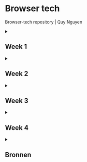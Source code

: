 # Browser tech
Browser-tech repository | Quy Nguyen

<details>
<summary><h2>Week 1</h2></summary>

### Doel
Het doel deze week was voor mij om er achter te komen hoe ik in HTML een form moest opbouwen en welk deel van het formulier ik wou gaan maken.

### Voortgang
Tijdens het onderzoeken van hoe forms worden opgebouwd kwam ik een [MDN artikel](https://developer.mozilla.org/en-US/docs/Learn_web_development/Extensions/Forms/How_to_structure_a_web_form) tegen. Aangezien het allemaal best nieuw was voor mij heb ik besloten om te beginnen bij de eerste van het formulier om te oefenen met het structuur van de HTML. Ik heb hier geleerd hoe ik `<ieldset>` en `<legend>` kan gebruiker en wat de functies zijn van verschillende elementen zoals `<label>` en verschillende `<input>` types.

  <details>
  <summary><h4>eerste versie form HTML</h4></summary>
    
```
    <form>
 
         <fieldset>
             <legend>
                 <h3>Vraag 1a</h3>
             </legend>
             <fieldset>
                 <legend>Naam<strong>*</strong></legend><label for="voorletter(s)"><input type="text" id="voorletter(s)" name="voorletter(s)-overledene" required></label>
                 <label for="tussenvoegsel(s)"><input type="text" id="tussenvoegsel(s)" name="tussenvoegsel(s)-overledene" required></label>
                 <label for="achternaam"><input type="text" id="achternaam" name="achternaam-overledene" required></label>
             </fieldset>
             <fieldset>
                 <legend>Burgerservicenummer overledene<strong>*</strong></legend><label for="Burgerservicenummer"><input type="text" id="Burgerservicenummer" name="Burgerservicenummer" required></label>
             </fieldset>
             <fieldset>
                 <legend>Overlijdensdatum<strong>*</strong></legend>
                 <label for="Overlijdensdatum"><input type="date" value="2025-02-27" max="2025-02-27" id="Overlijdensdatum" name="Overlijdensdatum" required></label>
             </fieldset>
         </fieldset>
         <fieldset>
             <legend>
                 <h3>Vraag 1b</h3>
             </legend>
             <fieldset>
                 <legend>getrouwd/ geregistreerd parter<strong>*</strong></legend>
                 <p>Was de overledene getrouwd of had de overledene een geregistreerd partner op het moment vanoverlijden?</p>
                 <ul>
                     <li><label for="partner?"><input type="radio" name="partner?" value="ja" />Ja</label></li>
                     <li><label for="partner?"><input type="radio" name="partner?" value="nee" />Nee <i>Ga verder met vraag 1c</i></label></li>
                 </ul>
             </fieldset>
             <fieldset>
                 <legend>partnerschapsvoorwaarden</legend>
                 <p>Hadden de overledene en diens echtgenoot of geregistreerd partner huwelijkse of partnerschapsvoorwaarden laten vastleggen in een notariële akte?</p>
                 <ul>
                     <li><label for="partnerschapsvoorwaarden?"><input type="radio" name="partnerschapsvoorwaarden?" value="ja" />Ja</label></li>
                     <li><label for="partnerschapsvoorwaarden?"><input type="radio" name="partnerschapsvoorwaarden?" value="nee" />Nee</label></li>
                 </ul>
             </fieldset>
             <fieldset>
                 <legend>finaal verrekenbeding</legend>
                 <p>Hadden de overledene en diens partner een finaal verrekenbeding?</p>
                 <ul>
                     <li><label for="finaal-verrekenbeding?"><input type="radio" name="finaal-verrekenbeding?" value="ja" />Ja</label></li>
                     <li><label for="finaal-verrekenbeding?"><input type="radio" name="finaal-verrekenbeding?" value="nee" />Nee</label></li>
                 </ul>
             </fieldset>
         </fieldset>
     </form>
```
</details>
</details>
<details>
<summary><h2>Week 2</h2></summary>

### Doel
Het doel deze week is om een styling toe te passen en het form te enhancements te maken bij het bestaande form. Ik wil de inputs logisch indelen in het scherm en respensive maken zodat de styling weg gaat als het scherm kleiner is.

### Voortgang
Het leek mij handig om het formulier te verdelen in meerder pagina's waar de gebruiker doorheen gaat. Ik wil dit doen omdat het in een echte situatie dan mogelijk is om tussen stappen door de inhoud van de velden door te sturen naar de backend aangezien er op elke pagine een submit button zit.

<details>
  <summary>vraag 1a HTML</h4></summary>
    
```
               <form id="vraag1a" action="1b.html">
                <legend>
                    <h2>vul hier de gegevens in van de overledene</h2>
                </legend>
                <fieldset>
                    <legend>
                        <h3>Vraag 1a</h3>
                    </legend>
                    <fieldset>
                        <legend hidden>volledige naam overledene*</legend>
                        <label for="voorletter(s)">
                            voorletter(s)*
                            <input type="text" id="voorletter(s)" name="voorletter(s)-overledene" required></label>
                        <label for="tussenvoegsel(s)">
                            tussenvoegsel(s)
                            <input type="text" id="tussenvoegsel(s)" name="tussenvoegsel(s)-overledene"></label>
                        <label for="achternaam">
                            achternaam*
                            <input type="text" id="achternaam" name="achternaam-overledene" required></label>
                    </fieldset>
                    <fieldset>
                        <legend hidden>Burgerservicenummer overledene*</legend>
                        <label for="Burgerservicenummer">
                            Burgerservicenummer overledene*
                            <input type="text" id="Burgerservicenummer" name="Burgerservicenummer" pattern="\d{9,9}"
                                required></label>
                    </fieldset>
                    <fieldset>
                        <legend hidden>Overlijdensdatum*</legend>
                        <label for="Overlijdensdatum">
                            Overlijdensdatum*
                            <input type="date" value="2025-02-27" max="2025-02-27" id="Overlijdensdatum"
                                name="Overlijdensdatum" required></label>
                    </fieldset>
                </fieldset>
                <div>
                    <input type="submit" value="Volgende" class="btn">
                </div>
            </form>
```
</details>

<details>
  <summary>vraag 1b HTML</h4></summary>
    
```
                           <form class="checkboxes">
                <fieldset>
                    <legend>
                        <h3>Vraag 1b</h3>
                    </legend>
                    <fieldset>
                        <legend hidden>getrouwd/ geregistreerd parter*</legend>
                        <p>Was de overledene getrouwd of had de overledene een geregistreerd partner op het moment
                            vanoverlijden?</p>
                        <label>
                            <input type="radio" name="partner?" value="ja" required>Ja</label>
                        <label>
                            <input type="radio" name="partner?" value="nee">Nee <i>Ga verder met vraag 1c</i>
                        </label>
                    </fieldset>
                    <fieldset>
                        <legend hidden>partnerschapsvoorwaarden</legend>
                        <p>Hadden de overledene en diens echtgenoot of geregistreerd partner huwelijkse of
                            partnerschapsvoorwaarden laten vastleggen in een notariële akte?</p>
                        <label>
                            <input type="radio" name="partnerschapsvoorwaarden?" value="ja">Ja</label>
                        <label>
                            <input type="radio" name="partnerschapsvoorwaarden?" value="nee">Nee</label>
                    </fieldset>
                    <fieldset>
                        <legend hidden>finaal verrekenbeding</legend>
                        <p>Hadden de overledene en diens partner een finaal verrekenbeding?</p>
                        <label>
                            <input type="radio" name="finaal-verrekenbeding?" value="ja">Ja</label>
                        <label>
                            <input type="radio" name="finaal-verrekenbeding?" value="nee">Nee</label>
                    </fieldset>
                </fieldset>
                <div>
                    <a href="1a.html" class="btn">Vorige</a>
                    <input type="submit" value="Volgende" class="btn">
                </div>
            </form>
```
</details>

Ik heb styling toegepast door de kleuren van NS als custom property op te slaan bovenaan in de css. Ik heb ook vraag 1a in een grid gezet zodat het er mooi uit ziet op een groot scherm. Hierbij zijn de velden voor de voorletters, tusssenvoegsels en achternaam naast elkaar gezet en de 2 resterende velden daar onde naast elkaar. 

<details>
  <summary>grid van vraag1a</h4></summary>
    
```
    #vraag1a{
        fieldset:nth-of-type(1) {
            display: grid;
            grid-template-columns: repeat(2, 1fr);
    
            fieldset:nth-of-type(1) {
                grid-column-start: 1;
                grid-column-end: end;
    
                display: grid;
                grid-template-columns: repeat(3, 1fr);
                justify-content: space-between;
    
                label:not(:nth-last-of-type(1)) {
                    max-width: 90%;
                }
            }
    
            fieldset:nth-of-type(2) {
                grid-column-start: 1;
                grid-column-end: 2;
                width: 100%;
            }
    
            fieldset:nth-of-type(3) {
                grid-column-start: 2;
                grid-column-end: 3;
                width: 100%;
            }
    
            label {
                display: flex;
                flex-direction: column;
            }
        }
```
</details>

Ik ben er deze week ook achter gekomen dat bij vraag 1b, vragen worden overgeslagen op basis van welk antwoord er wordt gegeven. ik wou er graag voor zorgen dat de vragen die mogelijk worden overgeslagen in eerste instantie niet zichtbaar zijn tenzij je op de benodigde radio button hebt gedrukt. Ik heb dit gedaan door een javascript bestand te maken en daar de fielsets te laten verschijnen op basis van de waarde van de fieldset daarboven met een `if else` statement. op basis van deze value zeg ik ook dat de velden die tevoorschijn komen `required` worden.

<details>
  <summary>fieldset zichtbaar en required maken script</h4></summary>
    
```
    document.querySelectorAll('.checkboxes fieldset:first-of-type input').forEach(function (radio) {
    radio.addEventListener('change', function () {
        const fieldsets = document.querySelectorAll('.checkboxes fieldset:nth-of-type(2),.checkboxes fieldset:nth-of-type(3)');
        const ja = (document.querySelector('.checkboxes fieldset:first-of-type input:checked').value === 'ja');
        fieldsets.forEach(function (fieldset) {
            if (ja) {
                fieldset.style.display = 'flex';
                fieldset.style.flexDirection = 'column';  
            } else {
                fieldset.style.display = 'none';
            }
            fieldset.disabled = !ja;
            fieldset.querySelectorAll('input').forEach(function (input) {
                if (ja) {
                    input.setAttribute('required', 'required');
                } else {
                    input.removeAttribute('required');
                }
            });
        });
    });
});
```
</details>

Ik heb deze week ook een begin gemaakt aan de buttons waarmee de gebruiker door het formulier kan navigeren.

</details>
<details>
<summary><h2>Week 3</h2></summary>

### Doel
momenteeel worden de vragen die weergegeven worden op basis van de value van de radio buttons standaard niet weergegeven, Dit betekend dat iemand die geen JS geladen heeft de vragen niet kan zien. Ik wil dit deze week gaan oplossen. Ook wil ik deze functie zo maken dat hij op meerdere plekken in het formulier gebruikt kan worden. Ook wil ik me meer verdiepen in validatie.

### Voortgang
Ik heb een beetje verdiept in validatie door te kijken naar het veld voor het BSN nummer. Met behulp van `pattern`, `minlength` en `maxlength` heb ik ervoor gezorgd dat alleen cijfers geldig zijn in het veld en dat het veld alleen valid is als er 8 of 9 characters in zitten.
<details>
  <summary>BSN validatie</h4></summary>
    
```
<label for="Burgerservicenummer">
  Burgerservicenummer overledene*
  <input type="text" id="Burgerservicenummer" name="Burgerservicenummer" minlength="8" maxlength="9" pattern="[0-9]+"
  required>
</label>
```
</details>

Ik heb met behulp van de [code van jeremy keith](https://gist.github.com/rosemulazada/29379f3e0586491f235e0eb39d108aa5) ervoor gezorgd dat alle invoervelden, checkboxes en radiobuttons worden opgeslagen in sessionstorage. Ik heb ervoor gekozen om de gegevens op te slaan in session storage omdat het mij de veiligere optie leek omdat het elke keer leeg wordt gehaald als het tabje gesloten wordt, ook vond ik het makkelijker te begrijpen dan de andere opties.
De code van Jeremy code zorgt ervoor dat ingevulde gegevens in een formulier automatisch worden opgeslagen in localStorage zodra je een invoerveld verlaat `(blur-event)`. Dit werkt zolang het formulier een data-form-topic attribuut heeft. Bij het openen van de pagina kijkt de code of er eerder opgeslagen gegevens zijn en vult die automatisch in. Dit gebeurt door de localStorage uit te lezen en de juiste velden weer in te vullen. De gegevens worden opgeslagen als een object, waarbij de veldnamen de sleutels zijn en de ingevulde waarden worden onthouden. Hierdoor blijven je gegevens bewaard de pagina vernieuwd wordt. In mijn geval heb ik localstorage uitgewisselt met sessionstorage.
<details>
  <summary>sessionstorage</h4></summary>
    
```
let savedData = {};
let autocompletedData;

const inputs = document.getElementsByTagName("input");

document.addEventListener("DOMContentLoaded", () => {
    const form = document.querySelector("form");

    if (window.sessionStorage) {
        if (!form) {
            return;
        }

        if (!form.dataset.formTopic) {
            return;
        }

        let getFormTopic = sessionStorage.getItem(form.dataset.formTopic);
        if (!getFormTopic) {
            return;
        }
        autocompletedData = JSON.parse(getFormTopic);

        var formTopic = form.dataset.formTopic;
        console.log(formTopic);

        function getKeyValue() {
            for (const dataKey in autocompletedData) {
                let value = autocompletedData[dataKey];

                let formField = document.querySelector(
                    "[name = " + dataKey + "]"
                );

                switch (formField.type) {
                    case "radio":
                        formField = document.querySelector(
                            `input[name = '${dataKey}'][value = '${value}']`
                        );
                        formField.setAttribute("checked", "checked");
                        break;
                    case "checkbox":
                        formField.setAttribute("checked", "checked");
                        break;
                    case "file":
                        break;
                    default:
                        formField.value = value;
                }
            }
        }

        getKeyValue();
    }
});

if (window.sessionStorage) {
    function saveFormDataToSessionStorage(e) {
        const form = e.target.closest("form");
        let submitData = new FormData(form);

        for (let [dataKey, value] of submitData.entries()) {
            savedData[dataKey] = value;
            console.log(dataKey, value);
        }

        window.sessionStorage.setItem(
            form.dataset.formTopic,
            JSON.stringify(savedData)
        );
    }

    Array.prototype.forEach.call(inputs, function (input) {
        switch (input.type) {
        }

        input.addEventListener("blur", function (e) {
            e.preventDefault();

            saveFormDataToSessionStorage(e);
        });
    });
}
```
</details>

Ik heb deze week meerdere versies gemaakt van de functie die er voor zorgt dat je optionele vragen pas te zien krijgs als de value van de radio button juist is. De code moest niet onnodig lang/ingewikkeld zijn en zelf de benodigde fieldset onzichtbaar maken zodat als JS niet werkt de gebruiker het hele form ziet en gewoon door kan gaan met het formulier invullen. Bij vraag 1b komen er 2 vragen uit, uit beide van deze vragen komt nog een invoerveld op basis van hoe je de vraag beantwoord. Ik ben er hier dus achter gekomen dat de vragen en inputs tevoorschijn moeten komen afhankelijk van de value van de radio button van de directe parent.
<details>
  <summary>alle versies</summary>
    
In de eerste verbetering heb ik gebruik gemaakt van `toggleAttribute` op basis van feedback van Vasilis, dit is korter dat een if else gebruiken met `setattribute` en `removeattribute`. 
<details>
  <summary>versie 1</summary>
    
```
document.querySelectorAll('.checkboxes fieldset:first-of-type input').forEach(radio => {
    radio.addEventListener('change', () => {
        const ja = document.querySelector('.checkboxes fieldset:first-of-type input:checked').value === 'ja';
        document.querySelectorAll('.checkboxes fieldset:not(:first-of-type)').forEach(fieldset => {
            fieldset.style.display = ja ? 'flex' : 'none';
            fieldset.style.flexDirection = 'column';
            fieldset.disabled = !ja;
            fieldset.querySelectorAll('input').forEach(input => input.toggleAttribute('required', ja));
        });
    });
});
```
</details>

In de tweede verbetering heb ik andere versie gemaakt die voor mij beter leesbaar was. Ik heb hier geprobeerd om hem zo te maken dat het mogelijk is om hem ook op andere plekken te gebruiken mocht het formulier hetzelfde opgebouwd zijn.
<details>
  <summary>versie 2</summary>
    
```
document.querySelectorAll('.checkboxes > fieldset:first-of-type input').forEach(radio => {
    radio.addEventListener('change', () => {
        const value = document.querySelector('.checkboxes fieldset:first-of-type input:checked').value;

        document.querySelectorAll('.checkboxes fieldset:not(:first-of-type)').forEach(fieldset => {
            fieldset.querySelectorAll('input').forEach(input => input.removeAttribute('required'));

            switch (value) {
                case 'ja':
                    fieldset.style.display = 'flex';
                    fieldset.style.flexDirection = 'column';
                    fieldset.disabled = false;
                    fieldset.querySelectorAll('input').forEach(input => input.setAttribute('required', 'true'));
                    break;

                case 'nee':
                    fieldset.style.display = 'none';
                    break;
            }
        });
    });
});
```
</details>

In de derde verbetering heb ik advies van Vasilis opgevolgd en gebruik gemaakt van `<div>` om de elementen het die ik wil verbergen met een `-data-` atribuut om ze aan te roepen. op deze manier kan ik de divs koppelen aan de vragen en op ze op die manier tevoorschijn laten komen. maar in deze versie heb ik de vunctie praktisch gezien elke keer opnieuw geschreven voor elke vraag.
<details>
  <summary>versie 3</summary>
    
```
function toggleDivVisibility() {
    const partnerRadioButtons = document.querySelectorAll('input[name="morepartner"]');
    const partnerschapsvoorwaardenRadioButtons = document.querySelectorAll('input[name="morepartnerschapsvoorwaarden"]');

    const partnerDiv = document.querySelector('[data-name="namepartner"]');
    const partnerschapsvoorwaardenDiv = document.querySelector('[data-name="namepartnerschapsvoorwaarden"]');

    partnerRadioButtons.forEach(radio => {
        radio.addEventListener('change', () => {
            if (document.querySelector('input[name="morepartner"]:checked').value === 'ja') {
                partnerDiv.style.display = 'flex';
                partnerDiv.style.flexDirection = 'column';
                partnerDiv.querySelectorAll('input').forEach(input => input.setAttribute('required', 'true'));
            } else {
                partnerDiv.style.display = 'none';
                partnerDiv.querySelectorAll('input').forEach(input => input.removeAttribute('required'));
            }
        });
    });

    partnerschapsvoorwaardenRadioButtons.forEach(radio => {
        radio.addEventListener('change', () => {
            if (document.querySelector('input[name="morepartnerschapsvoorwaarden"]:checked').value === 'ja') {
                partnerschapsvoorwaardenDiv.style.display = 'flex';
                partnerschapsvoorwaardenDiv.style.flexDirection = 'column';
                partnerschapsvoorwaardenDiv.querySelectorAll('input').forEach(input => input.setAttribute('required', 'true'));
            } else {
                partnerschapsvoorwaardenDiv.style.display = 'none';
                partnerschapsvoorwaardenDiv.querySelectorAll('input').forEach(input => input.removeAttribute('required'));
            }
        });
    });
}

document.addEventListener('DOMContentLoaded', toggleDivVisibility);
```
</details>

In de vierde verbetering heb ik een poging gedaan om het korter te maken maken, maar ik moet nog steeds voor elke vraag die ik op deze manier wil laten functioneren iets toevoegen aan het script wat ik niet wil.
<details>
  <summary>versie 4</summary>
    
```
function toggleDivVisibility() {
    const toggleVisibility = (radioButtons, divSelector) => {
        radioButtons.forEach(button => {
            button.addEventListener('change', () => {
                const selectedButton = document.querySelector(`input[name="${radioButtons[0].name}"]:checked`);
                
                // Controleer of er een geselecteerde radio button is
                if (selectedButton) {
                    const selectedValue = selectedButton.value;
                    const div = document.querySelector(divSelector);

                    if (selectedValue === 'ja') {
                        div.style.display = 'flex';
                        div.style.flexDirection = 'column';
                        div.querySelectorAll('input').forEach(input => input.setAttribute('required', 'true'));
                    } else {
                        div.style.display = 'none';
                        div.querySelectorAll('input').forEach(input => input.removeAttribute('required'));
                    }
                }
            });
        });
    };

    const partnerRadioButtons = document.querySelectorAll('input[name="morepartner"]');
    const partnerschapsvoorwaardenRadioButtons = document.querySelectorAll('input[name="morepartnerschapsvoorwaarden"]');
    
    toggleVisibility(partnerRadioButtons, '[data-name="namepartner"]');
    toggleVisibility(partnerschapsvoorwaardenRadioButtons, '[data-name="namepartnerschapsvoorwaarden"]');
}
```
</details>

Uiteindelijk is het me gelukt bij de vijfde verbetering door te queryselector zo aan te passen dat hij zoekt naar een `name=` attribute dat begint met more. dit betekent dat de vragen wel verschillende names kunnen hebben als ze maar beginnen met "more" en de div waaraan ze gekoppelt zijn een `-data-name` hebben die begint met "name".
<details>
  <summary>versie 5</summary>
    
```
function toggleDivVisibility() {
    const radioButtons = document.querySelectorAll('input[type="radio"][name^="more"]');
    
    radioButtons.forEach(radio => {
        const radioName = radio.name;
        const dataName = `[data-name="name${radioName.replace('more', '')}"]`;
        
        const targetDiv = document.querySelector(dataName);
        
        radio.addEventListener('change', () => {
            const isChecked = document.querySelector(`input[name="${radioName}"]:checked`);
            
            if (isChecked && isChecked.value === 'ja') {
                targetDiv.style.display = 'flex';
                targetDiv.style.flexDirection = 'column';
                targetDiv.querySelectorAll('input').forEach(input => input.setAttribute('required', 'true'));
            } else {
                targetDiv.style.display = 'none';
                targetDiv.querySelectorAll('input').forEach(input => input.removeAttribute('required'));
            }
        });
    });
}

document.addEventListener('DOMContentLoaded', toggleDivVisibility);
```
</details>
</details>

Ik heb na de JS funtie werkend te krijgen nog kort kunnen zitten aan validatie. Hiervoor gebruik ik `input:user-invalid` en `input:user-valid` in CSS om styling te geven aan de border om duidelijk feedback te geven aan de gebruiker.
<details>
  <summary>progressive enhancement</summary>
    
```
input:user-invalid{
     border:solid var(--NS-error-color);
 }
 
 input:user-valid{
     border:solid var(--NS-success-color);
 }
```
</details>
</details>

<details>
<summary><h2>Week 4</h2></summary>

### Doel
Na zo lang gewerkt te hebben aan hetzelfe probleem wil ik deze week beginnen aan wat anders wat nog wel realistisch is om af te maken voor de deadline. Ik heb ervoor gekozen om vraag 3b te maken. In dit stuk van het formulier geef je aan of er verkrijgers zijn voor wie je geen aangifte doet. Als deze er zijn moet je voor elke verkrijger een klein formulier invullen met hun gegevens er op. Ik wil het zo maken dat het formulier voor elke verkrijger in eerste instantie niet zichtbaar is.

### Voortgang
Om ervoor te zorgen dat alles zichtbaar is wanneer JS niet werkt heb ik het zo gemaakt dat staandaard alles zichtbaar is en dat JS de elementen onzichtbaar maakt.
<details>
  <summary>progressive enhancement</summary>
    
```
document.addEventListener("DOMContentLoaded", () => {
    document.querySelectorAll('[data-name^="name"]').forEach(div => {
        div.style.display = 'none';
    });
    toggleDivVisibility();
    verkrijgerknop();
    hideverkrijger();
});

function hideverkrijger(){
    document.getElementById('nojs').style.display = 'none';
}
```
</details>

Bij het maken van vraag 3b ben ik begonnen met het maken van de HTML. Ik ben er vanuit gegaan dat als JS niet werkt dat er dan vier verkrijgers zijn zoals bij het PDF bestand. deze vier formulieren staan ook niet op required aangezien we er niet van uit kunnen gaan dat iedereen deze velden nodig heeft.

<details>
  <summary>vraag 3b HTML</summary>
    
```
<form id="geenverkrijgers" data-form-topic="3b">
                <fieldset>
                    <legend>
                        <h3>Vraag 3b</h3>
                    </legend>
                    <fieldset>
                        <legend hidden>voor wie doet u geen aangifte?</legend>
                        <p>Zijn er verkrijgers voor wie u <b>geen</b> aangifte doet?</p>
                        <label>
                            <input type="radio" name="moreverkrijger" value="ja" required>Ja</label>
                        <label>
                            <input type="radio" name="moreverkrijger" value="nee">Nee</label>
                    </fieldset>
                    <div data-name="nameverkrijger">
                        <div>
                            <fieldset class="columnlabel">
                                <legend hidden>Gegevens vergkrijger*</legend>
                                <h4>Gegevens verkrijger 1</h4>
                                <div class="threecolumns">
                                    <legend hidden>volledige naam verkrijger*</legend>
                                    <label for="voorletter(s)">
                                        voorletter(s)*
                                        <input type="text" id="voorletter(s)" name="voorlettersoverledene"></label>
                                    <label for="tussenvoegsel(s)">
                                        tussenvoegsel(s)
                                        <input class="notrequired" type="text" id="tussenvoegsel(s)"
                                            name="tussenvoegselsoverledene"></label>
                                    <label for="achternaam">
                                        achternaam*
                                        <input type="text" id="achternaam" name="achternaamoverledene" ></label>
                                    <label for="Burgerservicenummer">
                                        Burgerservicenummer verkrijger*
                                        <input type="text" id="Burgerservicenummer" name="Burgerservicenummer"
                                            minlength="8" maxlength="9" pattern="[0-9]+" >
                                    </label>
                                </div>
                            </fieldset>
                            <fieldset>
                                <p>Krijgt deze verkrijger waarvoor u geen aangifte doet het hele vermogen?</p>
                                <label>
                                    <input type="radio" name="gehelevermogen" value="ja" >Ja</label>
                                <label>
                                    <input type="radio" name="gehelevermogen" value="nee">Nee</label>
                            </fieldset>
                            <fieldset>
                                <p>Doet deze verkrijger een beroep op diens legitieme portie (wettelijke erfdeel)?</p>
                                <label>
                                    <input type="radio" name="legitiemeportie" value="ja" >Ja</label>
                                <label>
                                    <input type="radio" name="legitiemeportie" value="nee">Nee</label>
                            </fieldset>
                        </div>
                        <div id="nojs">
                            <div>
                                <fieldset class="columnlabel">
                                    <legend hidden>Gegevens vergkrijger*</legend>
                                    <h4>Gegevens verkrijger 1</h4>
                                    <div class="threecolumns">
                                        <legend hidden>volledige naam verkrijger*</legend>
                                        <label for="voorletter(s)">
                                            voorletter(s)*
                                            <input type="text" id="voorletter(s)" name="voorlettersoverledene"></label>
                                        <label for="tussenvoegsel(s)">
                                            tussenvoegsel(s)
                                            <input class="notrequired" type="text" id="tussenvoegsel(s)"
                                                name="tussenvoegselsoverledene"></label>
                                        <label for="achternaam">
                                            achternaam*
                                            <input type="text" id="achternaam" name="achternaamoverledene" ></label>
                                        <label for="Burgerservicenummer">
                                            Burgerservicenummer verkrijger*
                                            <input type="text" id="Burgerservicenummer" name="Burgerservicenummer"
                                                minlength="8" maxlength="9" pattern="[0-9]+" >
                                        </label>
                                    </div>
                                </fieldset>
                                <fieldset>
                                    <p>Krijgt deze verkrijger waarvoor u geen aangifte doet het hele vermogen?</p>
                                    <label>
                                        <input type="radio" name="gehelevermogen" value="ja" >Ja</label>
                                    <label>
                                        <input type="radio" name="gehelevermogen" value="nee">Nee</label>
                                </fieldset>
                                <fieldset>
                                    <p>Doet deze verkrijger een beroep op diens legitieme portie (wettelijke erfdeel)?</p>
                                    <label>
                                        <input type="radio" name="legitiemeportie" value="ja" >Ja</label>
                                    <label>
                                        <input type="radio" name="legitiemeportie" value="nee">Nee</label>
                                </fieldset>
                            </div>
                            <div>
                                <fieldset class="columnlabel">
                                    <legend hidden>Gegevens vergkrijger*</legend>
                                    <h4>Gegevens verkrijger 1</h4>
                                    <div class="threecolumns">
                                        <legend hidden>volledige naam verkrijger*</legend>
                                        <label for="voorletter(s)">
                                            voorletter(s)*
                                            <input type="text" id="voorletter(s)" name="voorlettersoverledene"></label>
                                        <label for="tussenvoegsel(s)">
                                            tussenvoegsel(s)
                                            <input class="notrequired" type="text" id="tussenvoegsel(s)"
                                                name="tussenvoegselsoverledene"></label>
                                        <label for="achternaam">
                                            achternaam*
                                            <input type="text" id="achternaam" name="achternaamoverledene" ></label>
                                        <label for="Burgerservicenummer">
                                            Burgerservicenummer verkrijger*
                                            <input type="text" id="Burgerservicenummer" name="Burgerservicenummer"
                                                minlength="8" maxlength="9" pattern="[0-9]+" >
                                        </label>
                                    </div>
                                </fieldset>
                                <fieldset>
                                    <p>Krijgt deze verkrijger waarvoor u geen aangifte doet het hele vermogen?</p>
                                    <label>
                                        <input type="radio" name="gehelevermogen" value="ja" >Ja</label>
                                    <label>
                                        <input type="radio" name="gehelevermogen" value="nee">Nee</label>
                                </fieldset>
                                <fieldset>
                                    <p>Doet deze verkrijger een beroep op diens legitieme portie (wettelijke erfdeel)?</p>
                                    <label>
                                        <input type="radio" name="legitiemeportie" value="ja" >Ja</label>
                                    <label>
                                        <input type="radio" name="legitiemeportie" value="nee">Nee</label>
                                </fieldset>
                            </div>
                            <div>
                                <fieldset class="columnlabel">
                                    <legend hidden>Gegevens vergkrijger*</legend>
                                    <h4>Gegevens verkrijger 1</h4>
                                    <div class="threecolumns">
                                        <legend hidden>volledige naam verkrijger*</legend>
                                        <label for="voorletter(s)">
                                            voorletter(s)*
                                            <input type="text" id="voorletter(s)" name="voorlettersoverledene"></label>
                                        <label for="tussenvoegsel(s)">
                                            tussenvoegsel(s)
                                            <input class="notrequired" type="text" id="tussenvoegsel(s)"
                                                name="tussenvoegselsoverledene"></label>
                                        <label for="achternaam">
                                            achternaam*
                                            <input type="text" id="achternaam" name="achternaamoverledene" ></label>
                                        <label for="Burgerservicenummer">
                                            Burgerservicenummer verkrijger*
                                            <input type="text" id="Burgerservicenummer" name="Burgerservicenummer"
                                                minlength="8" maxlength="9" pattern="[0-9]+" >
                                        </label>
                                    </div>
                                </fieldset>
                                <fieldset>
                                    <p>Krijgt deze verkrijger waarvoor u geen aangifte doet het hele vermogen?</p>
                                    <label>
                                        <input type="radio" name="gehelevermogen" value="ja" >Ja</label>
                                    <label>
                                        <input type="radio" name="gehelevermogen" value="nee">Nee</label>
                                </fieldset>
                                <fieldset>
                                    <p>Doet deze verkrijger een beroep op diens legitieme portie (wettelijke erfdeel)?</p>
                                    <label>
                                        <input type="radio" name="legitiemeportie" value="ja" >Ja</label>
                                    <label>
                                        <input type="radio" name="legitiemeportie" value="nee">Nee</label>
                                </fieldset>
                            </div>
                        </div>
                    </div>
                    <div>
                        <a href="1b.html" class="btn">Vorige</a>
                        <input type="submit" value="Volgende" class="btn">
                    </div>
            </form>
```
</details>

Als de JS wel werkt moeten de velden niet weergegeven worden. Dit doe ik met de `hideverkrijger()` functie die ik eerder heb laten zien. Ook wordt de knop om verkrijgers toe te voegen alleen weergegeven als de JS werkt.
<details>
  <summary>knop bij werkende JS</summary>
    
```
function verkrijgerknop(){
    const verkrijgerContainer = document.querySelector('[data-name="nameverkrijger"] > div');
    const addButton = document.createElement("button");
    addButton.type = "button";
    addButton.textContent = "Voeg verkrijger toe";
    addButton.onclick = verkrijgertoevoegen;
    addButton.classList.add("btn");
    verkrijgerContainer.appendChild(addButton);
}
```
</details>

De knop roept een functie aan die kleine formulieren aan de container toe voegt. elk vormulier krijgt een cijfer op basis van `verkrijgerTeller`, deze variable gaat elke keer omhoog als er een nieuw form word aangemaakt en omlaag als er eentje wordt weggehaald. Als er een formulier wordt weggehaald wordt het formulier met de hoogste cijfer verwijderd.
<details>
  <summary>toevoegen en verwijderen van fieldsets</summary>
    
```
let verkrijgerTeller = 1;
function verkrijgertoevoegen(button) {
    verkrijgerTeller++;

    const formContainer = document.querySelector('[data-name="nameverkrijger"]');

    const newForm = document.createElement("div");
    newForm.classList.add("verkrijger")
    newForm.innerHTML = `
        <fieldset class="columnlabel">
            <h4>Gegevens verkrijger ${verkrijgerTeller}</h4>
            <div class="threecolumns">
                <label for="voorletter${verkrijgerTeller}">voorletter(s)*
                    <input type="text" id="voorletter${verkrijgerTeller}" name="voorletters${verkrijgerTeller}" required>
                </label>
                <label for="tussenvoegsel${verkrijgerTeller}">tussenvoegsel(s)
                    <input class="notrequired" type="text" id="tussenvoegsel${verkrijgerTeller}" name="tussenvoegsel${verkrijgerTeller}">
                </label>
                <label for="achternaam${verkrijgerTeller}">achternaam*
                    <input type="text" id="achternaam${verkrijgerTeller}" name="achternaam${verkrijgerTeller}" required>
                </label>
                <label for="Burgerservicenummer${verkrijgerTeller}">Burgerservicenummer verkrijger*
                    <input type="text" id="Burgerservicenummer${verkrijgerTeller}" name="Burgerservicenummer${verkrijgerTeller}" minlength="8"
                        maxlength="9" pattern="[0-9]+" required>
                </label>
            </div>
        </fieldset>
        <fieldset>
            <p>Krijgt deze verkrijger waarvoor u geen aangifte doet het hele vermogen?</p>
            <label>
                <input type="radio" name="gehelevermogen${verkrijgerTeller}" value="ja" required>Ja
            </label>
            <label>
                <input type="radio" name="gehelevermogen${verkrijgerTeller}" value="nee">Nee
            </label>
        </fieldset>
        <fieldset>
            <p>Doet deze verkrijger een beroep op diens legitieme portie (wettelijke erfdeel)?</p>
            <label>
                <input type="radio" name="legitiemeportie${verkrijgerTeller}" value="ja" required>Ja
            </label>
            <label>
                <input type="radio" name="legitiemeportie${verkrijgerTeller}" value="nee">Nee
            </label>
        </fieldset>`;
        

    formContainer.appendChild(newForm);

    verplaatsKnoppen();
}


function verkrijgerVerwijderen() {
    const formContainer = document.querySelector('[data-name="nameverkrijger"]');
    const verkrijgers = formContainer.querySelectorAll(".verkrijger");

    if (verkrijgers.length > 0) {
        formContainer.removeChild(verkrijgers[verkrijgers.length - 1]);
        verkrijgerTeller--;
    }

    verplaatsKnoppen();
}
```
</details>

Elke keer dat er een formulier wordt toegevoegd of verwijderd moet de knoppen van het toevoegen en verwijder verplaatst worden naar het laatste form. Dit heb ik gedaan met een functie die de knoppen elke keer verwijders wanner er een formulier word toegevoegd of verwijderd en de knoppen onder het form zet met de hoogste teller. Ik heb deze functie gemaakt met behulp van chatGPT. ik had de knoppen eerst onder elke form staan en werden niet verwijderd, hierdoor stonden de knoppen onder elke form.
<details>
  <summary>knoppen verplaatsen op basis van aantal forms</summary>
    
```
function verplaatsKnoppen() {
    const formContainer = document.querySelector('[data-name="nameverkrijger"]');
    const verkrijgers = formContainer.querySelectorAll(".verkrijger");

    document.querySelector(".verkrijgerbuttons")?.remove();

    if (verkrijgers.length > 0) {
        const laatsteVerkrijger = verkrijgers[verkrijgers.length - 1];

        const buttonContainer = document.createElement("div");
        buttonContainer.classList.add("verkrijgerbuttons");
        buttonContainer.innerHTML = `
            <button class="btn" type="button" onclick="verkrijgertoevoegen()">verkrijger toevoegen</button>
            <button class="btn" type="button" onclick="verkrijgerVerwijderen()">laatste verkrijger verwijderen</button>
        `;

        laatsteVerkrijger.appendChild(buttonContainer);
    }
}
```
</details>

Ik heb als allerlaatst ook re responsiveness en code opgeschoond door classes te gebruiken waar het handig was.
<details>
  <summary>responsiveness code</summary>
  HTML:
  
```
<fieldset>
                        <h4>volledige naam overledene*</h4>
                        <div class="threecolumns">
                            <label for="voorletter(s)">
                                voorletter(s)*
                                <input type="text" id="voorletter(s)" name="voorlettersoverledene" required></label>
                            <label for="tussenvoegsel(s)">
                                tussenvoegsel(s)
                                <input type="text" id="tussenvoegsel(s)" name="tussenvoegselsoverledene"></label>
                            <label for="achternaam">
                                achternaam*
                                <input type="text" id="achternaam" name="achternaamoverledene" required></label>
                        </div>
                    </fieldset>
                    <fieldset>
                        <h4>Burgerservicenummer en overlijdensdatum*</h4>
                        <div class="twocolumns">
                            <div>
                                <label for="Burgerservicenummer">
                                    Burgerservicenummer*
                                    <input type="text" id="Burgerservicenummer" name="Burgerservicenummer" minlength="8"
                                        maxlength="9" pattern="[0-9]+" required>
                                </label>
                            </div>
                            <div>
                                <label for="Overlijdensdatum">
                                    Overlijdensdatum*
                                    <input type="date" value="2025-02-27" max="2025-02-27" id="Overlijdensdatum"
                                        name="Overlijdensdatum" required>
                                </label>
                            </div>
                        </div>
                    </fieldset>
```

CSS:
```
    .threecolumns{
        grid-column-start: 1;
        grid-column-end: end;
        display: grid;
        grid-template-columns: repeat(3, 1fr);
        justify-content: space-between;
        gap: 1em;
    }

    .twocolumns{
        grid-column-start: 1;
        grid-column-end: end;
        display: grid;
        grid-template-columns: repeat(2, 1fr);
        justify-content: space-between;
        gap: 1em;
    }
```

</details>

Zonder CSS of JS is het formulier nogsteeds functioneel!


</details>

<details>
<summary><h2>Bronnen</h2></summary>
  - [MDN artikel over opbouw van forms]<br>(https://developer.mozilla.org/en-US/docs/Learn_web_development/Extensions/Forms/How_to_structure_a_web_form) <br>
  - [localstorage code van jeremy keith]<br>(https://gist.github.com/rosemulazada/29379f3e0586491f235e0eb39d108aa5) <br>
  - ChatGPT voor troubleshooting en helpen met het maken van vraag 3b 
</details>
